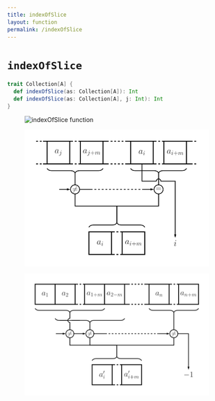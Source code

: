 ```yaml
---
title: indexOfSlice
layout: function
permalink: /indexOfSlice
---
```


# `indexOfSlice`

~~~ scala
trait Collection[A] {
  def indexOfSlice(as: Collection[A]): Int
  def indexOfSlice(as: Collection[A], j: Int): Int
}
~~~

<figure class="diagram">
  <img src="images/indexOfSlice.1.svg" alt="indexOfSlice function">
  <!-- <figcaption class="diagram-desc"><code>indexOfSlice</code> uses <code>p</code> to classify elements into two groups</figcaption> -->
</figure>

<figure class="diagram">
  <img src="images/indexOfSlice.2.svg" alt="indexOfSlice function">
  <!-- <figcaption class="diagram-desc"><code>indexOfSlice</code> uses <code>p</code> to classify elements into two groups</figcaption> -->
</figure>

<figure class="diagram">
  <img src="images/indexOfSlice.3.svg" alt="indexOfSlice function">
  <!-- <figcaption class="diagram-desc"><code>indexOfSlice</code> uses <code>p</code> to classify elements into two groups</figcaption> -->
</figure>
